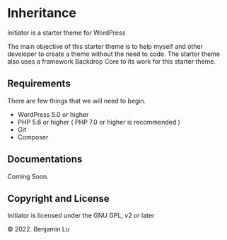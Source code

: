 # Inheritance
Initiator is a starter theme for WordPress

The main objective of this starter theme is to help myself and other developer to create a theme without the need to code. The starter theme also uses a framework Backdrop Core to its work for this starter theme.

## Requirements
There are few things that we will need to begin.

- WordPress 5.0 or higher
- PHP 5.6 or higher ( PHP 7.0 or higher is recommended )
- Git
- Composer


## Documentations
Coming Soon.

## Copyright and License
Initiator is licensed under the GNU GPL, v2 or later

© 2022. Benjamin Lu